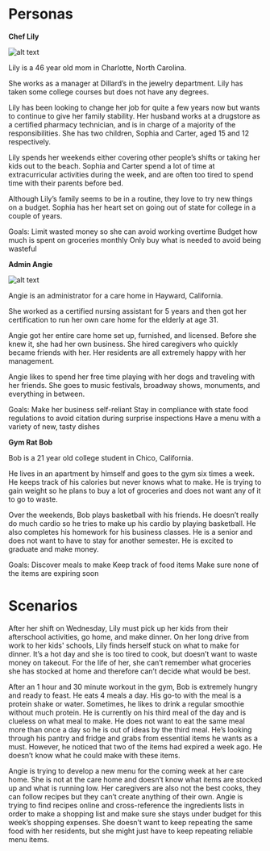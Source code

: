 # Personas


**Chef Lily**

![alt text](/personas/AdobeStock_222106228.jpeg)

Lily is a 46 year old mom in Charlotte, North Carolina. 

She works as a manager at Dillard’s in the jewelry department. Lily has taken some college courses but does not have any degrees.

Lily has been looking to change her job for quite a few years now but wants to continue to give her family stability. Her husband works at a drugstore as a certified pharmacy technician, and is in charge of a majority of the responsibilities. She has two children, Sophia and Carter, aged 15 and 12 respectively.

Lily spends her weekends either covering other people’s shifts or taking her kids out to the beach. Sophia and Carter spend a lot of time at extracurricular activities during the week, and are often too tired to spend time with their parents before bed. 

Although Lily’s family seems to be in a routine, they love to try new things on a budget. Sophia has her heart set on going out of state for college in a couple of years.

Goals:
Limit wasted money so she can avoid working overtime
Budget how much is spent on groceries monthly
Only buy what is needed to avoid being wasteful


**Admin Angie**



![alt text](/personas/AdobeStock_425210730.jpeg)

Angie is an administrator for a care home in Hayward, California.

She worked as a certified nursing assistant for 5 years and then got her certification to run her own care home for the elderly at age 31. 

Angie got her entire care home set up, furnished, and licensed. Before she knew it, she had her own business. She hired caregivers who quickly became friends with her. Her residents are all extremely happy with her management.

Angie likes to spend her free time playing with her dogs and traveling with her friends. She goes to music festivals, broadway shows, monuments, and everything in between.

Goals:
Make her business self-reliant
Stay in compliance with state food regulations to avoid citation during surprise inspections
Have a menu with a variety of new, tasty dishes



**Gym Rat Bob**

Bob is a 21 year old college student in Chico, California. 


He lives in an apartment by himself and goes to the gym six times a week. He keeps track of his calories but never knows what to make. He is trying to gain weight so he plans to buy a lot of groceries and does not want any of it to go to waste. 

Over the weekends, Bob plays basketball with his friends. He doesn’t really do much cardio so he tries to make up his cardio by playing basketball. He also completes his homework for his business classes. He is a senior and does not want to have to stay for another semester. He is excited to graduate and make money. 

Goals:
Discover meals to make
Keep track of food items
Make sure none of the items are expiring soon






# Scenarios

After her shift on Wednesday, Lily must pick up her kids from their afterschool activities, go home, and make dinner. On her long drive from work to her kids' schools, Lily finds herself stuck on what to make for dinner. It’s a hot day and she is too tired to cook, but doesn’t want to waste money on takeout. For the life of her, she can’t remember what groceries she has stocked at home and therefore can’t decide what would be best.


After an 1 hour and 30 minute workout in the gym, Bob is extremely hungry and ready to feast. He eats 4 meals a day. His go-to with the meal is a protein shake or water. Sometimes, he likes to drink a regular smoothie without much protein. He is currently on his third meal of the day and is clueless on what meal to make. He does not want to eat the same meal more than once a day so he is out of ideas by the third meal. He’s looking through his pantry and fridge and grabs from essential items he wants as a must. However, he noticed that two of the items had expired a week ago. He doesn’t know what he could make with these items. 


Angie is trying to develop a new menu for the coming week at her care home. She is not at the care home and doesn’t know what items are stocked up and what is running low. Her caregivers are also not the best cooks, they can follow recipes but they can’t create anything of their own. Angie is trying to find recipes online and cross-reference the ingredients lists in order to make a shopping list and make sure she stays under budget for this week’s shopping expenses. She doesn’t want to keep repeating the same food with her residents, but she might just have to keep repeating reliable menu items.

